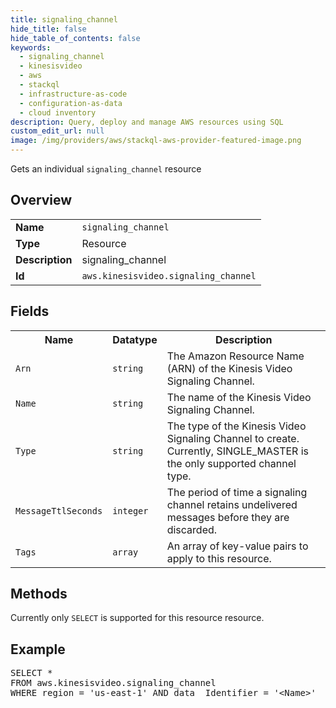 ```yaml
---
title: signaling_channel
hide_title: false
hide_table_of_contents: false
keywords:
  - signaling_channel
  - kinesisvideo
  - aws
  - stackql
  - infrastructure-as-code
  - configuration-as-data
  - cloud inventory
description: Query, deploy and manage AWS resources using SQL
custom_edit_url: null
image: /img/providers/aws/stackql-aws-provider-featured-image.png
---
```

Gets an individual <code>signaling_channel</code> resource

## Overview
<table><tbody>
<tr><td><b>Name</b></td><td><code>signaling_channel</code></td></tr>
<tr><td><b>Type</b></td><td>Resource</td></tr>
<tr><td><b>Description</b></td><td>signaling_channel</td></tr>
<tr><td><b>Id</b></td><td><code>aws.kinesisvideo.signaling_channel</code></td></tr>
</tbody></table>

## Fields
<table><tbody>
<tr><th>Name</th><th>Datatype</th><th>Description</th></tr>
<tr><td><code>Arn</code></td><td><code>string</code></td><td>The Amazon Resource Name (ARN) of the Kinesis Video Signaling Channel.</td></tr>
<tr><td><code>Name</code></td><td><code>string</code></td><td>The name of the Kinesis Video Signaling Channel.</td></tr>
<tr><td><code>Type</code></td><td><code>string</code></td><td>The type of the Kinesis Video Signaling Channel to create. Currently, SINGLE_MASTER is the only supported channel type.</td></tr>
<tr><td><code>MessageTtlSeconds</code></td><td><code>integer</code></td><td>The period of time a signaling channel retains undelivered messages before they are discarded.</td></tr>
<tr><td><code>Tags</code></td><td><code>array</code></td><td>An array of key-value pairs to apply to this resource.</td></tr>

</tbody></table>

## Methods
Currently only <code>SELECT</code> is supported for this resource resource.

## Example
<pre>
SELECT * 
FROM aws.kinesisvideo.signaling_channel
WHERE region = 'us-east-1' AND data__Identifier = '&lt;Name&gt;'
</pre>
